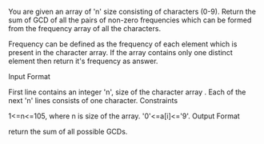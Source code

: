 You are given an array of 'n' size consisting of characters (0-9). Return the sum of GCD of all the pairs of non-zero frequencies which can be formed from the frequency array of all the characters.

Frequency can be defined as the frequency of each element which is present in the character array. If the array contains only one distinct element then return it's frequency as answer.

Input Format

First line contains an integer 'n', size of the character array .
Each of the next 'n' lines consists of one character.
Constraints

1<=n<=105, where n is size of the array.
'0'<=a[i]<='9'.
Output Format

return the sum of all possible GCDs.
